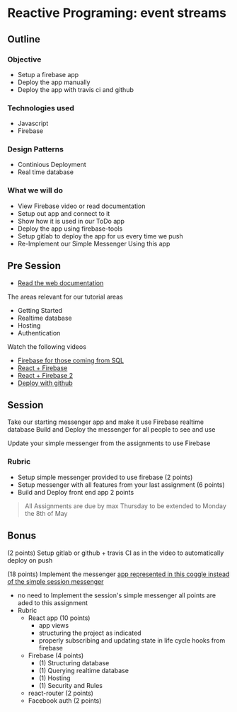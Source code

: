 # Reactive Programing: event streams

## Outline

### Objective

* Setup a firebase app
* Deploy the app manually
* Deploy the app with travis ci and github

### Technologies used

* Javascript
* Firebase

### Design Patterns

* Continious Deployment
* Real time database

### What we will do

* View Firebase video or read documentation
* Setup out app and connect to it
* Show how it is used in our ToDo app
* Deploy the app using firebase-tools
* Setup gitlab to deploy the app for us every time we push
* Re-Implement our Simple Messenger Using this app

## Pre Session

- [Read the web documentation](https://firebase.google.com/docs/web/setup)

The areas relevant for our tutorial areas

- Getting Started
- Realtime database
- Hosting
- Authentication

Watch the following videos

- [Firebase for those coming from SQL](https://www.youtube.com/watch?v=rtoxRg-kbt0&list=PLl-K7zZEsYLlP-k-RKFa7RyNPa9_wCH2s)
- [React + Firebase](https://www.youtube.com/watch?v=mwNATxfUsgI&index=12&list=PLl-K7zZEsYLmnJ_FpMOZgyg6XcIGBu2OX)
- [React + Firebase 2](https://www.youtube.com/watch?v=p4XTMvagQ2Q&index=11&list=PLl-K7zZEsYLmnJ_FpMOZgyg6XcIGBu2OX)
- [Deploy with github](https://www.youtube.com/watch?v=QLVzozWDYAs&list=PLl-K7zZEsYLmnJ_FpMOZgyg6XcIGBu2OX&index=10)

## Session


Take our starting messenger app and make it use Firebase realtime database
Build and Deploy the messenger for all people to see and use

Update your simple messenger from the assignments to use Firebase


### Rubric

- Setup simple messenger provided to use firebase (2 points)
- Setup messenger with all features from your last assignment (6 points)
- Build and Deploy front end app 2 points

> All Assignments are due by max Thursday to be extended to Monday the 8th of May

## Bonus

(2  points) Setup gitlab or github + travis CI as in the video to automatically deploy on push

(18 points) Implement the messenger [app represented in this coggle instead of the simple session messenger](https://coggle.it/diagram/WQLibnM_5QABjThe)
  - no need to Implement the session's simple messenger all points are aded to this assignment
  - Rubric
    - React app (10 points)
      - app views
      - structuring the project as indicated
      - properly subscribing and updating state in life cycle hooks from firebase
    - Firebase (4 points)
      - (1) Structuring database
      - (1) Querying realtime database      
      - (1) Hosting
      - (1) Security and Rules
    - react-router (2 points)
    - Facebook auth (2 points)
